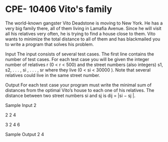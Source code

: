 # CPE- 10406 Vito's family
The world-known gangster Vito Deadstone is moving to New York. He has a very big family there, all
of them living in Lamafia Avenue. Since he will visit all his relatives very often, he is trying to find a
house close to them.
Vito wants to minimize the total distance to all of them and has blackmailed you to write a program
that solves his problem.

Input
The input consists of several test cases. The first line contains the number of test cases.
For each test case you will be given the integer number of relatives r (0 < r < 500) and the street
numbers (also integers) s1, s2, . . . , si
, . . . , sr where they live (0 < si < 30000 ). Note that several
relatives could live in the same street number.

Output
For each test case your program must write the minimal sum of distances from the optimal Vito’s house
to each one of his relatives. The distance between two street numbers si and sj is dij = |si − sj |.

Sample Input
2

2 2 4

3 2 4 6

Sample Output
2
4
